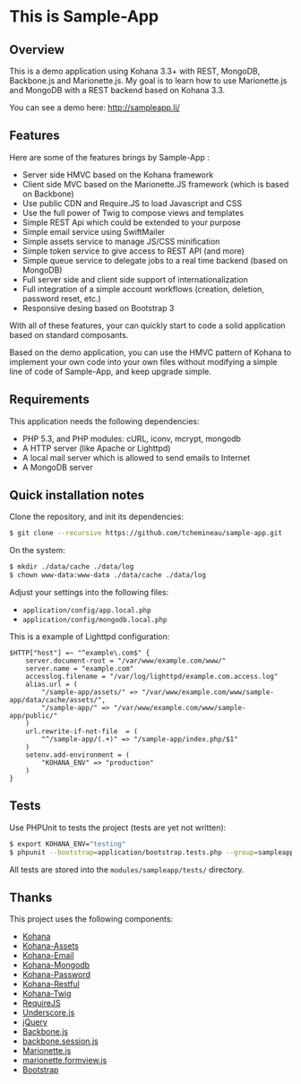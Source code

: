 This is Sample-App
==================


Overview
--------

This is a demo application using Kohana 3.3+ with REST, MongoDB, Backbone.js and Marionette.js.
My goal is to learn how to use Marionette.js and MongoDB with a REST backend based on Kohana 3.3.

You can see a demo here:
http://sampleapp.li/


Features
--------

Here are some of the features brings by Sample-App :

  *   Server side HMVC based on the Kohana framework
  *   Client side MVC based on the Marionette.JS framework (which is based on Backbone)
  *   Use public CDN and Require.JS to load Javascript and CSS
  *   Use the full power of Twig to compose views and templates
  *   Simple REST Api which could be extended to your purpose
  *   Simple email service using SwiftMailer
  *   Simple assets service to manage JS/CSS minification
  *   Simple token service to give access to REST API (and more)
  *   Simple queue service to delegate jobs to a real time backend (based on MongoDB)
  *   Full server side and client side support of internationalization
  *   Full integration of a simple account workflows (creation, deletion, password reset, etc.)
  *   Responsive desing based on Bootstrap 3

With all of these features, your can quickly start to code a solid application based on standard composants.

Based on the demo application, you can use the HMVC pattern of Kohana to implement your
own code into your own files without modifying a simple line of code of Sample-App, and keep upgrade simple.


Requirements
------------

This application needs the following dependencies:

  *   PHP 5.3, and PHP modules: cURL, iconv, mcrypt, mongodb
  *   A HTTP server (like Apache or Lighttpd)
  *   A local mail server which is allowed to send emails to Internet
  *   A MongoDB server


Quick installation notes
------------------------

Clone the repository, and init its dependencies:

```bash
$ git clone --recursive https://github.com/tchemineau/sample-app.git
```

On the system:

```bash
$ mkdir ./data/cache ./data/log
$ chown www-data:www-data ./data/cache ./data/log
```

Adjust your settings into the following files:

  *   `application/config/app.local.php`
  *   `application/config/mongodb.local.php`

This is a example of Lighttpd configuration:

```
$HTTP["host"] =~ "^example\.com$" {
    server.document-root = "/var/www/example.com/www/"
    server.name = "example.com"
    accesslog.filename = "/var/log/lighttpd/example.com.access.log"
    alias.url = (
        "/sample-app/assets/" => "/var/www/example.com/www/sample-app/data/cache/assets/",
        "/sample-app/" => "/var/www/example.com/www/sample-app/public/"
    )
    url.rewrite-if-not-file  = (
        "^/sample-app/(.+)" => "/sample-app/index.php/$1"
    )
    setenv.add-environment = (
        "KOHANA_ENV" => "production"
    )
}
```


Tests
-----

Use PHPUnit to tests the project (tests are yet not written):

```bash
$ export KOHANA_ENV="testing"
$ phpunit --bootstrap=application/bootstrap.tests.php --group=sampleapp tests.php
```

All tests are stored into the `modules/sampleapp/tests/` directory.


Thanks
------

This project uses the following components:

  *   [Kohana](http://kohanaframework.org/)
  *   [Kohana-Assets](https://github.com/tchemineau/kohana-assets)
  *   [Kohana-Email](https://github.com/tchemineau/kohana-email)
  *   [Kohana-Mongodb](https://github.com/tchemineau/kohana-mongodb)
  *   [Kohana-Password](https://github.com/tchemineau/kohana-password)
  *   [Kohana-Restful](https://github.com/tchemineau/kohana-restful)
  *   [Kohana-Twig](https://github.com/tchemineau/kohana-twig)
  *   [RequireJS](http://requirejs.org/)
  *   [Underscore.js](http://underscorejs.org/)
  *   [jQuery](http://jquery.com/)
  *   [Backbone.js](http://backbonejs.org/)
  *   [backbone.session.js](https://github.com/makesites/backbone-session)
  *   [Marionette.js](http://marionettejs.com/)
  *   [marionette.formview.js](https://github.com/onehealth/marionette.formview)
  *   [Bootstrap](http://twitter.github.io/bootstrap/)


